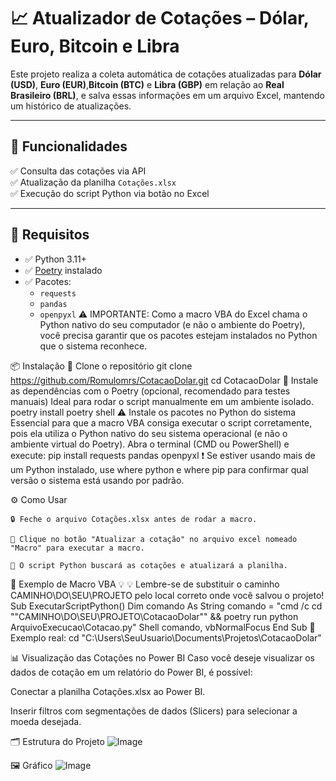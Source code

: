 # 📈 Atualizador de Cotações – Dólar, Euro, Bitcoin e Libra

Este projeto realiza a coleta automática de cotações atualizadas para **Dólar (USD)**, **Euro (EUR)**,**Bitcoin (BTC)** e **Libra (GBP)** em relação ao **Real Brasileiro (BRL)**, e salva essas informações em um arquivo Excel, mantendo um histórico de atualizações.

---

## 🚀 Funcionalidades

✅ Consulta das cotações via API  
✅ Atualização da planilha `Cotações.xlsx`  
✅ Execução do script Python via botão no Excel  

---

## 🧰 Requisitos

- ✅ Python 3.11+
- ✅ [Poetry](https://python-poetry.org/) instalado
- ✅ Pacotes:
  - `requests`
  - `pandas`
  - `openpyxl`
  ⚠️ IMPORTANTE: Como a macro VBA do Excel chama o Python nativo do seu computador (e não o ambiente do Poetry), você precisa garantir que os pacotes estejam instalados no Python que o sistema reconhece.

📦 Instalação
    🔁 Clone o repositório
        git clone https://github.com/Romulomrs/CotacaoDolar.git
        cd CotacaoDolar
    🧰 Instale as dependências com o Poetry (opcional, recomendado para testes manuais) Ideal para rodar o script manualmente em um ambiente isolado.
        poetry install
        poetry shell
    ⚠️ Instale os pacotes no Python do sistema
            Essencial para que a macro VBA consiga executar o script corretamente, pois ela utiliza o Python nativo do seu sistema operacional (e não o ambiente virtual do Poetry).
            Abra o terminal (CMD ou PowerShell) e execute:
                pip install requests pandas openpyxl
            ❗ Se estiver usando mais de um Python instalado, use where python e where pip para confirmar qual versão o sistema está usando por padrão.


⚙️ Como Usar

    🔒 Feche o arquivo Cotações.xlsx antes de rodar a macro.

    🔘 Clique no botão "Atualizar a cotação" no arquivo excel nomeado "Macro" para executar a macro.

    🧠 O script Python buscará as cotações e atualizará a planilha.
📎 Exemplo de Macro VBA
💡  💡 Lembre-se de substituir o caminho CAMINHO\DO\SEU\PROJETO pelo local correto onde você salvou o projeto!
        Sub ExecutarScriptPython()
            Dim comando As String
            comando = "cmd /c cd ""CAMINHO\DO\SEU\PROJETO\CotacaoDolar"" && poetry run python ArquivoExecucao\Cotacao.py"
            Shell comando, vbNormalFocus
        End Sub
📌 Exemplo real:
cd "C:\Users\SeuUsuario\Documents\Projetos\CotacaoDolar"

📊 Visualização das Cotações no Power BI
Caso você deseje visualizar os dados de cotação em um relatório do Power BI, é possível:

Conectar a planilha Cotações.xlsx ao Power BI.

Inserir filtros com segmentações de dados (Slicers) para selecionar a moeda desejada.

🗂️ Estrutura do Projeto
    ![Image](https://github.com/user-attachments/assets/11ae27d8-92a8-44f6-b6af-04110051c6d3)

🖼️ Gráfico
    ![Image](https://github.com/user-attachments/assets/f3f1660d-0604-4f54-b46e-a77f8566f5f7)